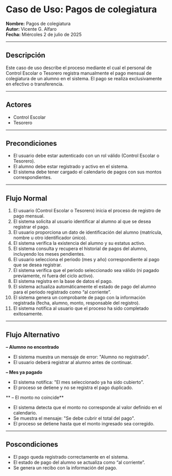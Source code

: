 # Caso de Uso: Pagos de colegiatura

**Nombre:** Pagos de colegiatura  
**Autor:** Vicente G. Alfaro  
**Fecha:** Miércoles 2 de julio de 2025  

---

## Descripción

Este caso de uso describe el proceso mediante el cual el personal de Control Escolar o Tesorero registra manualmente el pago mensual de colegiatura de un alumno en el sistema. El pago se realiza exclusivamente en efectivo o transferencia.

---

## Actores

- Control Escolar  
- Tesorero

---

## Precondiciones

- El usuario debe estar autenticado con un rol válido (Control Escolar o Tesorero).  
- El alumno debe estar registrado y activo en el sistema.  
- El sistema debe tener cargado el calendario de pagos con sus montos correspondientes.  

---

## Flujo Normal

1. El usuario (Control Escolar o Tesorero) inicia el proceso de registro de pago mensual.  
2. El sistema solicita al usuario identificar al alumno al que se desea registrar el pago.  
3. El usuario proporciona un dato de identificación del alumno (matrícula, nombre u otro identificador único).  
4. El sistema verifica la existencia del alumno y su estatus activo.  
5. El sistema consulta y recupera el historial de pagos del alumno, incluyendo los meses pendientes.  
6. El usuario selecciona el periodo (mes y año) correspondiente al pago que se desea registrar.  
7. El sistema verifica que el periodo seleccionado sea válido (ni pagado previamente, ni fuera del ciclo activo).  
8. El sistema registra en la base de datos el pago.  
9. El sistema actualiza automáticamente el estado de pago del alumno para el periodo registrado como “al corriente”.  
10. El sistema genera un comprobante de pago con la información registrada (fecha, alumno, monto, responsable del registro).  
11. El sistema notifica al usuario que el proceso ha sido completado exitosamente.  

---

## Flujo Alternativo

**– Alumno no encontrado**  
- El sistema muestra un mensaje de error: "Alumno no registrado".  
- El usuario deberá registrar al alumno antes de continuar.  

**– Mes ya pagado**  
- El sistema notifica: "El mes seleccionado ya ha sido cubierto".  
- El proceso se detiene y no se registra el pago duplicado.  

** – El monto no coincide**  
- El sistema detecta que el monto no corresponde al valor definido en el calendario.  
- Se muestra el mensaje: "Se debe cubrir el total del pago".  
- El proceso se detiene hasta que el monto ingresado sea corregido.  

---

## Poscondiciones

- El pago queda registrado correctamente en el sistema.  
- El estado de pago del alumno se actualiza como “al corriente”.  
- Se genera un recibo con la información del pago.  
